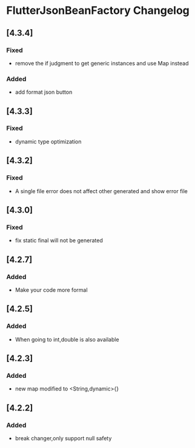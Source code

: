 <!-- Keep a Changelog guide -> https://keepachangelog.com -->

# FlutterJsonBeanFactory Changelog

## [4.3.4]
### Fixed
- remove the if judgment to get generic instances and use Map instead
### Added
- add format json button

## [4.3.3]
### Fixed
- dynamic type optimization

## [4.3.2]
### Fixed
- A single file error does not affect other generated and show error file

## [4.3.0]
### Fixed
- fix static final will not be generated 

## [4.2.7]
### Added
- Make your code more formal

## [4.2.5]
### Added
- When going to int,double is also available

## [4.2.3]
### Added
- new map modified to <String,dynamic>{}

## [4.2.2]
### Added
- break changer,only support null safety
